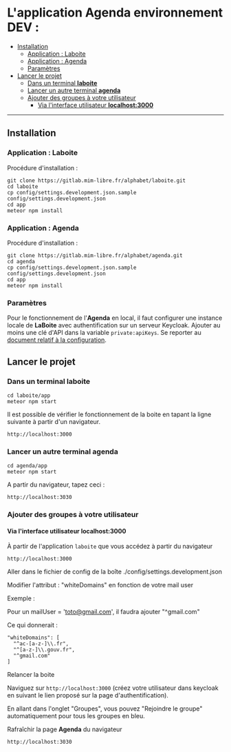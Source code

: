 # L'application **Agenda** environnement DEV :

- [Installation](#installation)
  - [Application : Laboite](#application-laboite)
  - [Application : Agenda](#application-agenda)
  - [Paramètres](#paramètres)
- [Lancer le projet](#lancer-le-projet)
  - [Dans un terminal **laboite**](#dans-un-terminal-laboite)
  - [Lancer un autre terminal **agenda**](#lancer-un-autre-terminal-agenda)
  - [Ajouter des groupes à votre utilisateur](#ajouter-des-groupes-à-votre-utilisateur)
    - [Via l'interface utilisateur **localhost:3000**](#via-linterface-utilisateur-localhost3000)

---

## Installation

### Application : Laboite

Procédure d'installation :

```
git clone https://gitlab.mim-libre.fr/alphabet/laboite.git
cd laboite
cp config/settings.development.json.sample config/settings.development.json
cd app
meteor npm install
```

### Application : Agenda

Procédure d'installation :

```
git clone https://gitlab.mim-libre.fr/alphabet/agenda.git
cd agenda
cp config/settings.development.json.sample config/settings.development.json
cd app
meteor npm install
```

### Paramètres

Pour le fonctionnement de l'**Agenda** en local, il faut configurer une instance locale de **LaBoite** avec authentification sur un serveur Keycloak. Ajouter au moins une clé d'API dans la variable `private:apiKeys`.
Se reporter au [document relatif à la configuration](config/LISEZ-MOI.md).

## Lancer le projet

### Dans un terminal **laboite**

```
cd laboite/app
meteor npm start
```

Il est possible de vérifier le fonctionnement de la boite en tapant la ligne suivante à partir d'un navigateur.

```
http://localhost:3000
```

### Lancer un autre terminal **agenda**

```
cd agenda/app
meteor npm start
```

A partir du navigateur, tapez ceci :

```
http://localhost:3030
```

### Ajouter des groupes à votre utilisateur

#### Via l'interface utilisateur **localhost:3000**

À partir de l'application `laboite` que vous accédez à partir du navigateur

```
http://localhost:3000
```

Aller dans le fichier de config de la boîte ./config/settings.development.json

Modifier l'attribut : "whiteDomains" en fonction de votre mail user

Exemple :

Pour un mailUser = 'toto@gmail.com', il faudra ajouter "^gmail.com"

Ce qui donnerait :

    "whiteDomains": [
      "^ac-[a-z-]\\.fr",
      "^[a-z-]\\.gouv.fr",
      "^gmail.com"
    ]

Relancer la boite

Naviguez sur `http://localhost:3000` (créez votre utilisateur dans keycloak en suivant le lien proposé sur la page d'authentification).

En allant dans l'onglet "Groupes", vous pouvez "Rejoindre le groupe" automatiquement pour tous les groupes en bleu.

Rafraîchir la page **Agenda** du navigateur

```
http://localhost:3030
```
